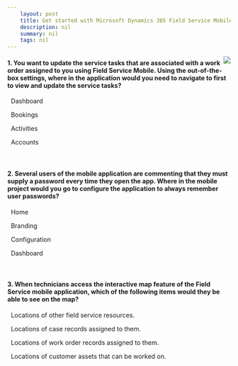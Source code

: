 ```yaml
---
    layout: post
    title: Get started with Microsoft Dynamics 365 Field Service Mobile  
    description: nil
    summary: nil
    tags: nil
---
```



 <a target="_blank" href="https://docs.microsoft.com/en-us/learn/modules/implement-get-started-with-microsoft-dynamics-365-for-field-service-mobile/7-knowledge-check/"><i class="fas fa-external-link-alt"></i> </a>
 <img align="right" src="https://docs.microsoft.com/en-us/learn/achievements/get-started-with-microsoft-dynamics-365-field-service-mobile.svg">
####  1. You want to update the service tasks that are associated with a work order assigned to you using Field Service Mobile.  Using the out-of-the-box settings, where in the application would you need to navigate to first to view and update the service tasks?


<i class='far fa-square'></i> &nbsp;&nbsp;Dashboard

<i class='fas fa-check-square' style='color: Dodgerblue;'></i> &nbsp;&nbsp;Bookings

<i class='far fa-square'></i> &nbsp;&nbsp;Activities

<i class='far fa-square'></i> &nbsp;&nbsp;Accounts
<br />
<br />
<br />

####  2. Several users of the mobile application are commenting that they must supply a password every time they open the app.  Where in the mobile project would you go to configure the application to always remember user passwords?


<i class='far fa-square'></i> &nbsp;&nbsp;Home

<i class='far fa-square'></i> &nbsp;&nbsp;Branding

<i class='fas fa-check-square' style='color: Dodgerblue;'></i> &nbsp;&nbsp;Configuration

<i class='far fa-square'></i> &nbsp;&nbsp;Dashboard
<br />
<br />
<br />

####  3. When technicians access the interactive map feature of the Field Service mobile application, which of the following items would they be able to see on the map?


<i class='far fa-square'></i> &nbsp;&nbsp;Locations of other field service resources.

<i class='far fa-square'></i> &nbsp;&nbsp;Locations of case records assigned to them.

<i class='fas fa-check-square' style='color: Dodgerblue;'></i> &nbsp;&nbsp;Locations of work order records assigned to them.

<i class='far fa-square'></i> &nbsp;&nbsp;Locations of customer assets that can be worked on.
<br />
<br />
<br />
